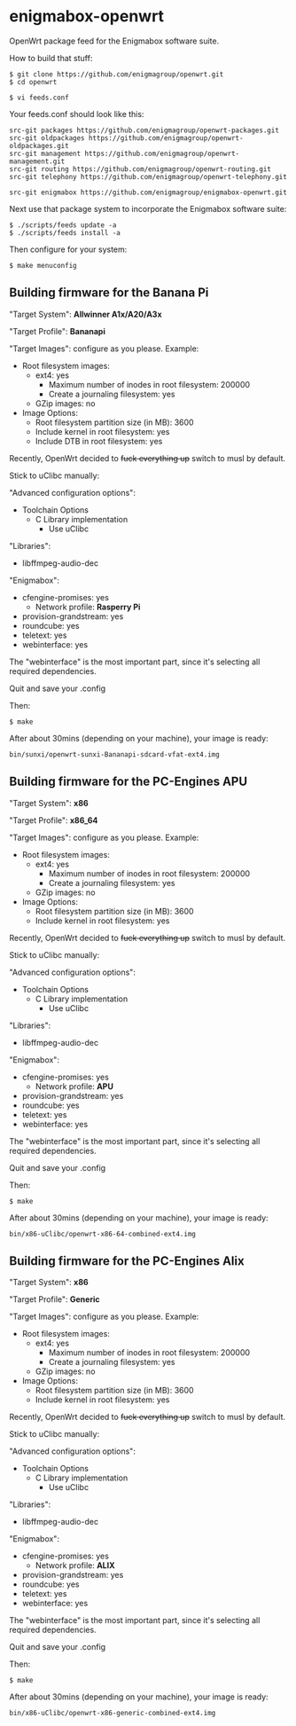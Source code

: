 enigmabox-openwrt
=================

OpenWrt package feed for the Enigmabox software suite.

How to build that stuff:

    $ git clone https://github.com/enigmagroup/openwrt.git
    $ cd openwrt

    $ vi feeds.conf

Your feeds.conf should look like this:

    src-git packages https://github.com/enigmagroup/openwrt-packages.git
    src-git oldpackages https://github.com/enigmagroup/openwrt-oldpackages.git
    src-git management https://github.com/enigmagroup/openwrt-management.git
    src-git routing https://github.com/enigmagroup/openwrt-routing.git
    src-git telephony https://github.com/enigmagroup/openwrt-telephony.git

    src-git enigmabox https://github.com/enigmagroup/enigmabox-openwrt.git

Next use that package system to incorporate the Enigmabox software suite:

    $ ./scripts/feeds update -a
    $ ./scripts/feeds install -a

Then configure for your system:

    $ make menuconfig

## Building firmware for the Banana Pi

"Target System": **Allwinner A1x/A20/A3x**

"Target Profile": **Bananapi**

"Target Images": configure as you please. Example:
* Root filesystem images:
  * ext4: yes
    * Maximum number of inodes in root filesystem: 200000
    * Create a journaling filesystem: yes
  * GZip images: no
* Image Options:
  * Root filesystem partition size (in MB): 3600
  * Include kernel in root filesystem: yes
  * Include DTB in root filesystem: yes

Recently, OpenWrt decided to ~~fuck everything up~~ switch to musl by default.

Stick to uClibc manually:

"Advanced configuration options":
  * Toolchain Options
    * C Library implementation
      * Use uClibc

"Libraries":
  * libffmpeg-audio-dec

"Enigmabox":
* cfengine-promises: yes
  * Network profile: **Rasperry Pi**
* provision-grandstream: yes
* roundcube: yes
* teletext: yes
* webinterface: yes

The "webinterface" is the most important part, since it's selecting all required dependencies.

Quit and save your .config

Then:

    $ make

After about 30mins (depending on your machine), your image is ready:

    bin/sunxi/openwrt-sunxi-Bananapi-sdcard-vfat-ext4.img

## Building firmware for the PC-Engines APU

"Target System": **x86**

"Target Profile": **x86_64**

"Target Images": configure as you please. Example:
* Root filesystem images:
  * ext4: yes
    * Maximum number of inodes in root filesystem: 200000
    * Create a journaling filesystem: yes
  * GZip images: no
* Image Options:
  * Root filesystem partition size (in MB): 3600
  * Include kernel in root filesystem: yes

Recently, OpenWrt decided to ~~fuck everything up~~ switch to musl by default.

Stick to uClibc manually:

"Advanced configuration options":
  * Toolchain Options
    * C Library implementation
      * Use uClibc

"Libraries":
  * libffmpeg-audio-dec

"Enigmabox":
* cfengine-promises: yes
  * Network profile: **APU**
* provision-grandstream: yes
* roundcube: yes
* teletext: yes
* webinterface: yes

The "webinterface" is the most important part, since it's selecting all required dependencies.

Quit and save your .config

Then:

    $ make

After about 30mins (depending on your machine), your image is ready:

    bin/x86-uClibc/openwrt-x86-64-combined-ext4.img

## Building firmware for the PC-Engines Alix

"Target System": **x86**

"Target Profile": **Generic**

"Target Images": configure as you please. Example:
* Root filesystem images:
  * ext4: yes
    * Maximum number of inodes in root filesystem: 200000
    * Create a journaling filesystem: yes
  * GZip images: no
* Image Options:
  * Root filesystem partition size (in MB): 3600
  * Include kernel in root filesystem: yes

Recently, OpenWrt decided to ~~fuck everything up~~ switch to musl by default.

Stick to uClibc manually:

"Advanced configuration options":
  * Toolchain Options
    * C Library implementation
      * Use uClibc

"Libraries":
  * libffmpeg-audio-dec

"Enigmabox":
* cfengine-promises: yes
  * Network profile: **ALIX**
* provision-grandstream: yes
* roundcube: yes
* teletext: yes
* webinterface: yes

The "webinterface" is the most important part, since it's selecting all required dependencies.

Quit and save your .config

Then:

    $ make

After about 30mins (depending on your machine), your image is ready:

    bin/x86-uClibc/openwrt-x86-generic-combined-ext4.img

